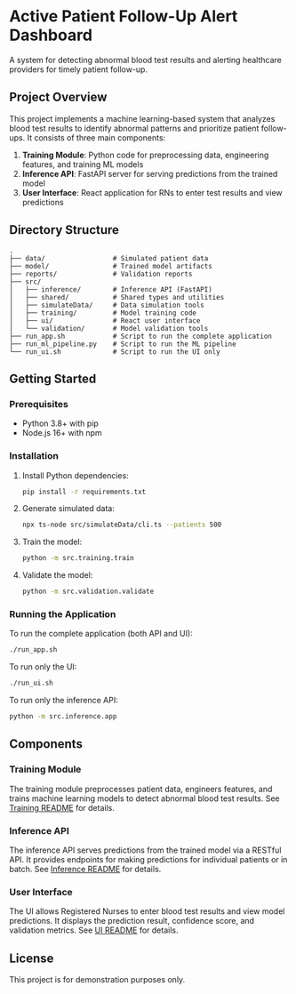 # Active Patient Follow-Up Alert Dashboard

A system for detecting abnormal blood test results and alerting healthcare providers for timely patient follow-up.

## Project Overview

This project implements a machine learning-based system that analyzes blood test results to identify abnormal patterns and prioritize patient follow-ups. It consists of three main components:

1. **Training Module**: Python code for preprocessing data, engineering features, and training ML models
2. **Inference API**: FastAPI server for serving predictions from the trained model
3. **User Interface**: React application for RNs to enter test results and view predictions

## Directory Structure

```
.
├── data/                 # Simulated patient data
├── model/                # Trained model artifacts
├── reports/              # Validation reports
├── src/
│   ├── inference/        # Inference API (FastAPI)
│   ├── shared/           # Shared types and utilities
│   ├── simulateData/     # Data simulation tools
│   ├── training/         # Model training code
│   ├── ui/               # React user interface
│   └── validation/       # Model validation tools
├── run_app.sh            # Script to run the complete application
├── run_ml_pipeline.py    # Script to run the ML pipeline
└── run_ui.sh             # Script to run the UI only
```

## Getting Started

### Prerequisites

- Python 3.8+ with pip
- Node.js 16+ with npm

### Installation

1. Install Python dependencies:
   ```bash
   pip install -r requirements.txt
   ```

2. Generate simulated data:
   ```bash
   npx ts-node src/simulateData/cli.ts --patients 500
   ```

3. Train the model:
   ```bash
   python -m src.training.train
   ```

4. Validate the model:
   ```bash
   python -m src.validation.validate
   ```

### Running the Application

To run the complete application (both API and UI):

```bash
./run_app.sh
```

To run only the UI:

```bash
./run_ui.sh
```

To run only the inference API:

```bash
python -m src.inference.app
```

## Components

### Training Module

The training module preprocesses patient data, engineers features, and trains machine learning models to detect abnormal blood test results. See [Training README](src/training/README.md) for details.

### Inference API

The inference API serves predictions from the trained model via a RESTful API. It provides endpoints for making predictions for individual patients or in batch. See [Inference README](src/inference/README.md) for details.

### User Interface

The UI allows Registered Nurses to enter blood test results and view model predictions. It displays the prediction result, confidence score, and validation metrics. See [UI README](src/ui/README.md) for details.

## License

This project is for demonstration purposes only.